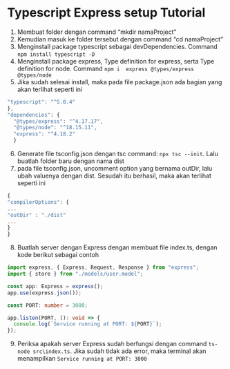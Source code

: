 # Typescript Express setup Tutorial

  1. Membuat folder dengan command “mkdir namaProject”
  2. Kemudian masuk ke folder tersebut dengan command “cd namaProject”
  3. Menginstall package typescript sebagai devDependencies. Command `npm install typescript -D`
  4. Menginstall package express, Type definition for express, serta Type definition for node. Command `npm i  express @types/express @types/node`
  5. Jika sudah selesai install, maka pada file package.json ada bagian yang akan terlihat seperti ini
  
  
  ```typescript
 "typescript": "^5.0.4"
  },
  "dependencies": {
    "@types/express": "^4.17.17",
    "@types/node": "^18.15.11",
    "express": "^4.18.2"
    }
```

  6. Generate file tsconfig.json dengan tsc command: `npx tsc --init`. Lalu buatlah folder baru dengan nama dist
  7. pada file tsconfig.json, uncomment option yang bernama outDir, lalu ubah valuenya dengan dist. Sesudah itu berhasil, maka akan terlihat seperti ini
    

 ```typescript
{
"compilerOptions": {
...
"outDir" : "./dist"
...
}
}
```

  8. Buatlah server dengan Express dengan membuat file index.ts, dengan kode berikut sebagai contoh 

```typescript
import express, { Express, Request, Response } from "express";
import { store } from "./models/user.model";

const app: Express = express();
app.use(express.json());

const PORT: number = 3000;

app.listen(PORT, (): void => {
  console.log(`Service running at PORT: ${PORT}`);
});

```

9. Periksa apakah server Express sudah berfungsi dengan command `ts-node src\index.ts`. Jika sudah tidak ada error, maka terminal akan menampilkan 
``` Service running at PORT: 3000 ```
 
